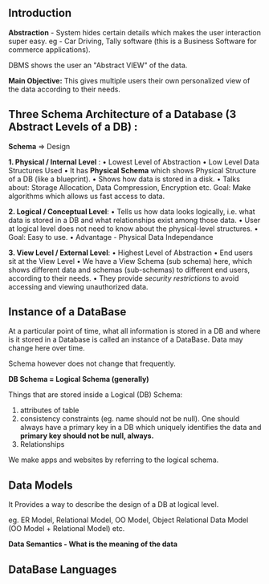 ## Introduction
**Abstraction** - System hides certain details which makes the user interaction super easy.
eg - Car Driving, 
Tally software (this is a Business Software for commerce applications).

DBMS shows the user an "Abstract VIEW" of the data.

**Main Objective:**
This gives multiple users their own personalized view of the data according to their needs.


## Three Schema Architecture of a Database (3 Abstract Levels of a DB) :

**Schema** => Design

**1. Physical / Internal Level** :
• Lowest Level of Abstraction
• Low Level Data Structures Used
• It has **Physical Schema** which shows Physical Structure of a DB (like a blueprint).
• Shows how data is stored in a disk.
• Talks about: Storage Allocation, Data Compression, Encryption etc.
Goal: Make algorithms which allows us fast access to data.

**2. Logical / Conceptual Level**:
• Tells us how data looks logically, i.e. what data is stored in a DB and what relationships exist among those data.
• User at logical level does not need to know about the physical-level structures.
• Goal: Easy to use.
• Advantage - Physical Data Independance

**3. View Level / External Level**:
• Highest Level of Abstraction
• End users sit at the View Level
• We have a View Schema (sub schema) here, which shows different data and schemas (sub-schemas) to different end users, according to their needs.
• They provide *security restrictions* to avoid accessing and viewing unauthorized data. 

## Instance of a DataBase
At a particular point of time, what all information is stored in a DB and where is it stored in a Database is called an instance of a DataBase.
Data may change here over time.

Schema however does not change that frequently.

**DB Schema = Logical Schema (generally)**

Things that are stored inside a Logical (DB) Schema:
1. attributes of table
2. consistency constraints (eg. name should not be null). One should always have a primary key in a DB which uniquely identifies the data and **primary key should not be null, always.**
3. Relationships

We make apps and websites by referring to the logical schema.

## Data Models
It Provides a way to describe the design of a DB at logical level.

eg. ER Model, Relational Model, OO Model, Object Relational Data Model (OO Model + Relational Model) etc.

**Data Semantics - What is the meaning of the data**

## DataBase Languages




